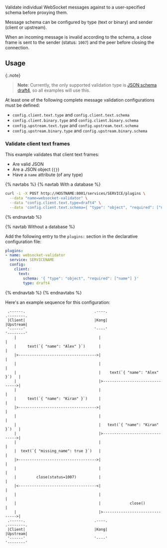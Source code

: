 Validate individual WebSocket messages against to a user-specified schema
before proxying them.

Message schema can be configured by type (text or binary) and sender (client
or upstream).

When an incoming message is invalid according to the schema, a close frame is
sent to the sender (status: `1007`) and the peer before closing the
connection.

## Usage

{:.note}
> **Note**: Currently, the only supported validation type is [JSON schema
draft4](https://json-schema.org/specification-links.html#draft-4), so all
examples will use this.

At least one of the following complete message validation configurations must be defined:
  * `config.client.text.type` and `config.client.text.schema`
  * `config.client.binary.type` and `config.client.binary.schema`
  * `config.upstream.text.type` and `config.upstream.text.schema`
  * `config.upstream.binary.type` and `config.upstream.binary.schema`

### Validate client text frames

This example validates that client text frames:

* Are valid JSON
* Are a JSON object (`{}`)
* Have a `name` attribute (of any type)


{% navtabs %}
{% navtab With a database %}


``` bash
curl -i -X POST http://HOSTNAME:8001/services/SERVICE/plugins \
  --data "name=websocket-validator" \
  --data "config.client.text.type=draft4" \
  --data 'config.client.text.schema={ "type": "object", "required": ["name"] }'
```
{% endnavtab %}

{% navtab Without a database %}

Add the following entry to the `plugins:` section in the declarative configuration file:

``` yaml
plugins:
- name: websocket-validator
  service: SERVICENAME
  config:
    client:
      text:
        schema: '{ "type": "object", "required": ["name"] }'
        type: draft4
```

{% endnavtab %}
{% endnavtabs %}


Here's an example sequence for this configuration:


```
 .------.                               .----.                          .--------.
 |Client|                               |Kong|                          |Upstream|
 '------'                               '----'                          '--------'
    |                                     |                                 |
    |     text(`{ "name": "Alex" }`)      |                                 |
    |>----------------------------------->|                                 |
    |                                     |                                 |
    |                                     |    text(`{ "name": "Alex" }`)   |
    |                                     |>------------------------------->|
    |                                     |                                 |
    |     text(`{ "name": "Kiran" }`)     |                                 |
    |>----------------------------------->|                                 |
    |                                     |                                 |
    |                                     |   text(`{ "name": "Kiran" }`)   |
    |                                     |>------------------------------->|
    |                                     |                                 |
    |  text(`{ "missing_name": true }`)   |                                 |
    |>----------------------------------->|                                 |
    |                                     |                                 |
    |         close(status=1007)          |                                 |
    |<-----------------------------------<|                                 |
    |                                     |                                 |
    |                                     |             close()             |
    |                                     |>------------------------------->|
 .------.                               .----.                          .--------.
 |Client|                               |Kong|                          |Upstream|
 '------'                               '----'                          '--------'
```
